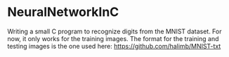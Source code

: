 # NeuralNetworkInC
Writing a small C program to recognize digits from the MNIST dataset. 
For now, it only works for the training images. 
The format for the training and testing images is the one used here: 
https://github.com/halimb/MNIST-txt

